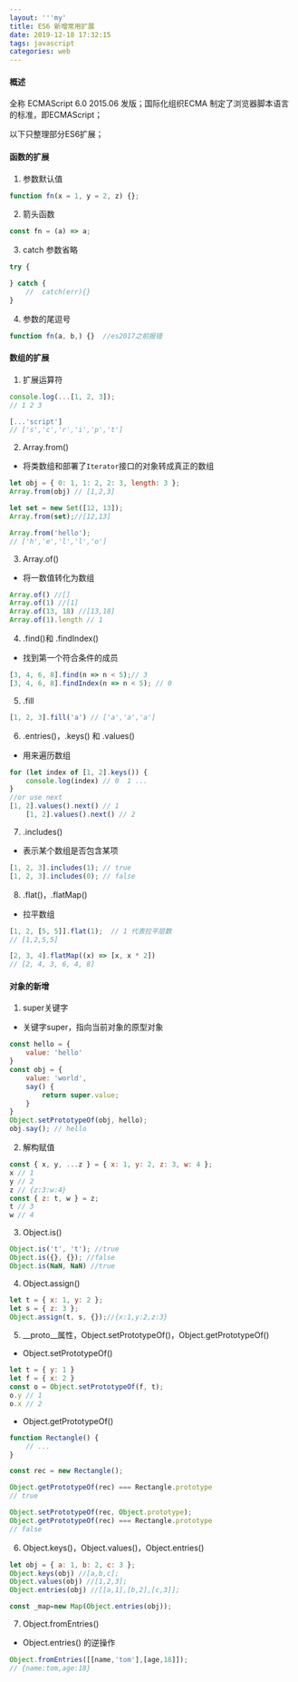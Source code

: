 ```yaml
---
layout: '''my' 
title: ES6 新增常用扩展 
date: 2019-12-18 17:32:15 
tags: javascript
categories: web
---
```


#### 概述

全称 ECMAScript 6.0 2015.06 发版；国际化组织ECMA 制定了浏览器脚本语言的标准，即ECMAScript；

以下只整理部分ES6扩展；

#### 函数的扩展

1. 参数默认值

```js
function fn(x = 1, y = 2, z) {};
```

2. 箭头函数

```js
const fn = (a) => a;
```

3. catch 参数省略

```js
try {

} catch {
	//  catch(err){}
}
```

4. 参数的尾逗号

```js
function fn(a, b,) {}  //es2017之前报错
```

#### 数组的扩展

1. 扩展运算符

```js
console.log(...[1, 2, 3]);
// 1 2 3 

[...'script']
// ['s','c','r','i','p','t']
```

2. Array.from()

- 将类数组和部署了`Iterator`接口的对象转成真正的数组

```js
let obj = { 0: 1, 1: 2, 2: 3, length: 3 };
Array.from(obj) // [1,2,3]

let set = new Set([12, 13]);
Array.from(set);//[12,13]

Array.from('hello');
// ['h','e','l','l','o']
```

3. Array.of()

- 将一数值转化为数组

```js
Array.of() //[]
Array.of(1) //[1]
Array.of(13, 18) //[13,18]
Array.of(1).length // 1
```

4. .find()和 .findIndex()

- 找到第一个符合条件的成员

```js
[3, 4, 6, 8].find(n => n < 5);// 3
[3, 4, 6, 8].findIndex(n => n < 5); // 0
```

5. .fill

```js
[1, 2, 3].fill('a') // ['a','a','a']
```

6. .entries()，.keys() 和 .values()

- 用来遍历数组

```js
for (let index of [1, 2].keys()) {
	console.log(index) // 0  1 ...
}
//or use next
[1, 2].values().next() // 1
	[1, 2].values().next() // 2
```

7. .includes()

- 表示某个数组是否包含某项

```js
[1, 2, 3].includes(1); // true
[1, 2, 3].includes(0); // false
```

8. .flat()，.flatMap()

- 拉平数组

```js
[1, 2, [5, 5]].flat(1);  // 1 代表拉平层数
// [1,2,5,5]

[2, 3, 4].flatMap((x) => [x, x * 2])
// [2, 4, 3, 6, 4, 8]
```

#### 对象的新增

1. super关键字

- 关键字super，指向当前对象的原型对象

```js
const hello = {
	value: 'hello'
}
const obj = {
	value: 'world',
	say() {
		return super.value;
	}
}
Object.setPrototypeOf(obj, hello);
obj.say(); // hello 
```

2. 解构赋值

```js
const { x, y, ...z } = { x: 1, y: 2, z: 3, w: 4 };
x // 1 
y // 2
z // {z:3:w:4}
const { z: t, w } = z;
t // 3 
w // 4
```

3. Object.is()

```js
Object.is('t', 't'); //true
Object.is({}, {}); //false
Object.is(NaN, NaN) //true
```

4. Object.assign()

```js
let t = { x: 1, y: 2 };
let s = { z: 3 };
Object.assign(t, s, {});//{x:1,y:2,z:3}
```

5. __proto__属性，Object.setPrototypeOf()，Object.getPrototypeOf()

- Object.setPrototypeOf()

```js
let t = { y: 1 }
let f = { x: 2 }
const o = Object.setPrototypeOf(f, t);
o.y // 1
o.x // 2
```

- Object.getPrototypeOf()

```js
function Rectangle() {
	// ...
}

const rec = new Rectangle();

Object.getPrototypeOf(rec) === Rectangle.prototype
// true

Object.setPrototypeOf(rec, Object.prototype);
Object.getPrototypeOf(rec) === Rectangle.prototype
// false
```

6. Object.keys()，Object.values()，Object.entries()

```js
let obj = { a: 1, b: 2, c: 3 };
Object.keys(obj) //[a,b,c];
Object.values(obj) //[1,2,3];
Object.entries(obj) //[[a,1],[b,2],[c,3]];

const _map=new Map(Object.entries(obj));
```
7. Object.fromEntries()
- Object.entries() 的逆操作
```js
Object.fromEntries([[name,'tom'],[age,18]]);
// {name:tom,age:18}
```






